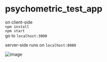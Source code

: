 # psychometric_test_app


on client-side <br>
`npm install` <br>
`npm start` <br>
go to `localhost:3000`

server-side runs on `localhost:8080`

![image](https://user-images.githubusercontent.com/82455826/129187875-d667a145-d64a-4a9b-9a09-8ac11654a619.png)



